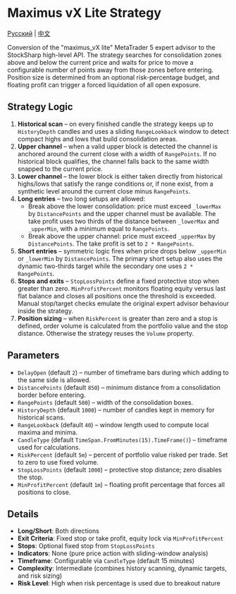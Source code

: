 # Maximus vX Lite Strategy
[Русский](README_ru.md) | [中文](README_cn.md)

Conversion of the "maximus_vX lite" MetaTrader 5 expert advisor to the StockSharp high-level API.
The strategy searches for consolidation zones above and below the current price and waits for price to move a configurable
number of points away from those zones before entering. Position size is determined from an optional risk-percentage budget,
and floating profit can trigger a forced liquidation of all open exposure.

## Strategy Logic

1. **Historical scan** – on every finished candle the strategy keeps up to `HistoryDepth` candles and uses a sliding
   `RangeLookback` window to detect compact highs and lows that build consolidation areas.
2. **Upper channel** – when a valid upper block is detected the channel is anchored around the current close with a
   width of `RangePoints`. If no historical block qualifies, the channel falls back to the same width snapped to the
   current price.
3. **Lower channel** – the lower block is either taken directly from historical highs/lows that satisfy the range
   conditions or, if none exist, from a synthetic level around the current close minus `RangePoints`.
4. **Long entries** – two long setups are allowed:
   - Break above the lower consolidation: price must exceed `_lowerMax` by `DistancePoints` and the upper channel must be
     available. The take profit uses two thirds of the distance between `_lowerMax` and `_upperMin`, with a minimum equal to
     `RangePoints`.
   - Break above the upper channel: price must exceed `_upperMax` by `DistancePoints`. The take profit is set to
     `2 * RangePoints`.
5. **Short entries** – symmetric logic fires when price drops below `_upperMin` or `_lowerMin` by `DistancePoints`.
   The primary short setup also uses the dynamic two-thirds target while the secondary one uses `2 * RangePoints`.
6. **Stops and exits** – `StopLossPoints` define a fixed protective stop when greater than zero. `MinProfitPercent` monitors
   floating equity versus last flat balance and closes all positions once the threshold is exceeded. Manual stop/target checks
   emulate the original expert advisor behaviour inside the strategy.
7. **Position sizing** – when `RiskPercent` is greater than zero and a stop is defined, order volume is calculated from the
   portfolio value and the stop distance. Otherwise the strategy reuses the `Volume` property.

## Parameters

- `DelayOpen` (default `2`) – number of timeframe bars during which adding to the same side is allowed.
- `DistancePoints` (default `850`) – minimum distance from a consolidation border before entering.
- `RangePoints` (default `500`) – width of the consolidation boxes.
- `HistoryDepth` (default `1000`) – number of candles kept in memory for historical scans.
- `RangeLookback` (default `40`) – window length used to compute local maxima and minima.
- `CandleType` (default `TimeSpan.FromMinutes(15).TimeFrame()`) – timeframe used for calculations.
- `RiskPercent` (default `5m`) – percent of portfolio value risked per trade. Set to zero to use fixed volume.
- `StopLossPoints` (default `1000`) – protective stop distance; zero disables the stop.
- `MinProfitPercent` (default `1m`) – floating profit percentage that forces all positions to close.

## Details

- **Long/Short**: Both directions
- **Exit Criteria**: Fixed stop or take profit, equity lock via `MinProfitPercent`
- **Stops**: Optional fixed stop from `StopLossPoints`
- **Indicators**: None (pure price action with sliding-window analysis)
- **Timeframe**: Configurable via `CandleType` (default 15 minutes)
- **Complexity**: Intermediate (combines history scanning, dynamic targets, and risk sizing)
- **Risk Level**: High when risk percentage is used due to breakout nature
